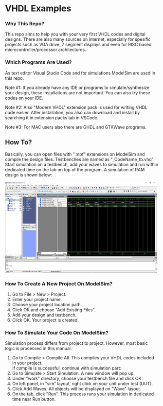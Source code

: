 <h1> VHDL Examples </h1>

<h3>Why This Repo?</h3>

<p> This repo aims to help you with your very first VHDL codes and digital designs. There are also many sources on internet, especially for spesific projects such as VGA drive, 7 segment displays and even for RISC based microcontroller/processor architectures. </p>

<h3> Which Programs Are Used? </h3>

<p> As text editor Visual Studio Code and for simulations ModelSim are used in this repo.

<p> Note #1: If you already have any IDE or programs to simulate/synthesize your design, these installations are not important. You can also try these codes on your IDE. </p>
<p> Note #2: Also "Modern VHDL" extension pack is used for writing VHDL code easier. After installation, you also can download and install by searching it in extension packs tab in VSCode. </p>
<p> Note #3: For MAC users also there are GHDL and GTKWave programs.</p>

<h2> How To?</h2>

<p> Basically, you can open files with ".mpf" extensions on ModelSim and compile the design files. Testbenches are named as "_CodeName_tb.vhd". Start simulation on a testbench, add your waves to simulation and run within dedicated time on the tab on top of the program. A simulation of RAM design is shown below: </p>

<img src="repo_ss.png" alt="RAM simulation" style="width:500px;height:300px;">

<h3> How To Create A New Project On ModelSim? </h3>

<ol>
    <li> Go to File > New > Project. </li>
    <li> Enter your project name. </li>
    <li> Choose your project location path. </li>
    <li> Click OK and choose "Add Existing Files".</li>
    <li> Add your design and testbench. </li>
    <li> Click OK. Your project is created.</li>
</ol>

<h3> How To Simulate Your Code On ModelSim?</h3>

<p> Simulation process differs from project to project. However, most basic logic is processed in this manual.</p>

<ol>
    <li> Go to Compile > Compile All. This compiles your VHDL codes included in your project.</li>
    If compile is successful, continue with simulation part:
    <li> Go to Simulate > Start Simulation. A new window will pop up.</li>
    <li> Under "work" directory, choose your testbench file and click OK.</li>
    <li> On left panel, in "sim" layout, right click on your unit under test (UUT).</li>
    <li> Click Add Waves. All objects will be displayed on "Wave" layout. </li>
    <li> On the tab, click "Run". This process runs your simulation in dedicated time near Run button.</li>
</ol>

